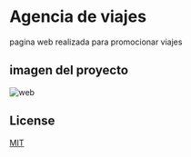 # Agencia de viajes

pagina web realizada para promocionar viajes

## imagen del proyecto
![web](https://user-images.githubusercontent.com/117705995/200713142-2d670553-4fe7-4089-89da-f1b3d131b154.png)

## License

[MIT](https://choosealicense.com/licenses/mit/)
